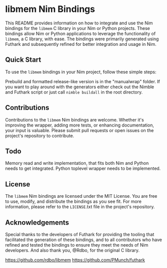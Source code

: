 # libmem Nim Bindings

This README provides information on how to integrate and use the Nim bindings for the `libmem` C library in your Nim or Python projects. These bindings allow Nim or Python applications to leverage the functionality of `libmem`, a C library, with ease. The bindings were primarily generated using Futhark and subsequently refined for better integration and usage in Nim.

## Quick Start

To use the `libmem` bindings in your Nim project, follow these simple steps:

Prebuild and formatted release-like version is in the "manualwrap" folder.
If you want to play around with the generators either check out the Nimble and Futhark script or just call `nimble buildall` in the root directory.

## Contributions

Contributions to the `libmem` Nim bindings are welcome. Whether it's improving the wrapper, adding more tests, or enhancing documentation, your input is valuable. Please submit pull requests or open issues on the project's repository to contribute.

## Todo
Memory read and write implementation, that fits both Nim and Python needs to get integrated.
Python toplevel wrapper needs to be implemented.


## License

The `libmem` Nim bindings are licensed under the MIT License. You are free to use, modify, and distribute the bindings as you see fit. For more information, please refer to the `LICENSE`.txt file in the project's repository.

## Acknowledgements

Special thanks to the developers of Futhark for providing the tooling that facilitated the generation of these bindings, and to all contributors who have refined and tested the bindings to ensure they meet the needs of Nim developers.
And also thank you, @Rdbo, for the original C library.

https://github.com/rdbo/libmem
https://github.com/PMunch/futhark